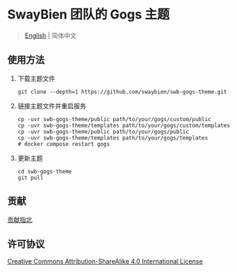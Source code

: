 # SwayBien 团队的 Gogs 主题

> [English](README.en.md) | 简体中文

## 使用方法

1. 下载主题文件

   ```shellscript
   git clone --depth=1 https://github.com/swaybien/swb-gogs-theme.git
   ```

2. 链接主题文件并重启服务

   ```shellscript
   cp -uvr swb-gogs-theme/public path/to/your/gogs/custom/public
   cp -uvr swb-gogs-theme/templates path/to/your/gogs/custom/templates
   cp -uvr swb-gogs-theme/public path/to/your/gogs/public
   cp -uvr swb-gogs-theme/templates path/to/your/gogs/templates
   # docker compose restart gogs
   ```

3. 更新主题

   ```shellscript
   cd swb-gogs-theme
   git pull
   ```

## 贡献

[贡献指北](CONTRIBUTING.md)

## 许可协议

[Creative Commons Attribution-ShareAlike 4.0 International License](LICENSE)
